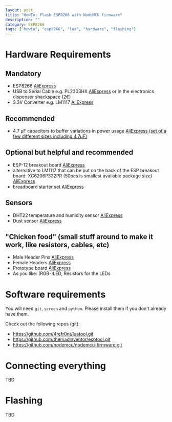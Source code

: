 ```yaml
---
layout: post
title: "HowTo: Flash ESP8266 with NodeMCU firmware"
description: ""
category: ESP8266 
tags: ["howto", "esp8266", "lua", "hardware", "flashing"]
---
```


# Hardware Requirements

## Mandatory
* ESP8266 [AliExpress](http://www.aliexpress.com/item/2015-New-Version-ESP-12E-ESP8266-ESP-12E-Wireless-Serial-WiFi-Module-Authenticity-Lua-RC-Toy/32361670651.html)
* USB to Serial Cable e.g. PL2303HX
  [AliExpress](http://www.aliexpress.com/item/1m-USB-To-RS232-TTL-UART-PL2303HX-Auto-Converter-USB-to-COM-Cable-Adapter-Module/2044773402.html) or in the electronics dispenser shackspace (2€)
* 3.3V Converter e.g. LM1117
  [AliExpress](http://www.aliexpress.com/item/Free-Shipping-10pcs-LM1117T-LM1117-Low-Dropout-Voltage-Regulator-3-3V/668796323.html)

## Recommended
* 4.7 µF capacitors to buffer variations in power usage [AliExpress (set of a few different
  sizes including 4.7µF)](http://www.aliexpress.com/item/7-value-60pcs-Electrolytic-capacitor-Assortment-Kit-4-7-1000uF/469949711.html)

## Optional but helpful and recommended
* ESP-12 breakout board
  [AliExpress](http://www.aliexpress.com/item/10pcs-ESP8266-serial-WIFI-module-adapter-plate-Applies-to-ESP-07-ESP-08-ESP-12/32277240271.html)
* alternative to LM1117 that can be put on the back of the ESP breakout board: XC6206P332PR (50pcs is smallest available
  package size)
[AliExpress](http://www.aliexpress.com/item/Free-Shipping-50PCS-XC6206P332PR-XC6206P-3-3V-SOT89/32345664503.html)
* breadboard starter set [AliExpress](http://www.aliexpress.com/item/MB102-Power-Supply-Module-3-3V-5V-MB102-Breadboard-830-Point-Jumper-cables/32259571737.html)

## Sensors
* DHT22 temperature and humidity sensor
  [AliExpress](http://www.aliexpress.com/item/1pcs-DHT22-digital-temperature-and-humidity-sensor-Temperature-and-humidity-module-AM2302-replace-SHT11-SHT15/1956275791.html)
* Dust sensor
  [AliExpress](http://www.aliexpress.com/item/SHINYEI-dust-sensor-PPD42NS-PPD4NS-PPD42NJ-dust-sensor-with-cable/32305336628.html)

## "Chicken food" (small stuff around to make it work, like resistors, cables, etc)
* Male Header Pins
  [AliExpress](http://www.aliexpress.com/item/Hot-Sale10pcs-40-Pin-1x40-Single-Row-Male-2-54-Breakable-Pin-Header-Connector-Strip-for/32254389928.html)
* Female Headers
  [AliExpress](http://www.aliexpress.com/item/Free-shppping-3200pin-1x40-Pin-2-54mm-Single-Row-Female-Pin-Header-Connector-80PCS-LOT/32287336973.html)
* Prototype board
  [AliExpress](http://www.aliexpress.com/item/15Pcs-Baklite-Copper-Plated-Prototype-PCB-Board-Veroboard-7cmx5cm/32305273104.html)
* As you like: (RGB-)LED, Resistors for the LEDs 


# Software requirements

You will need `git`, `screen` and `python`. Please install them if you don't already have them.

Check out the following repos (git):

* https://github.com/4refr0nt/luatool.git
* https://github.com/themadinventor/esptool.git
* https://github.com/nodemcu/nodemcu-firmware.git

# Connecting everything

TBD

# Flashing

TBD
